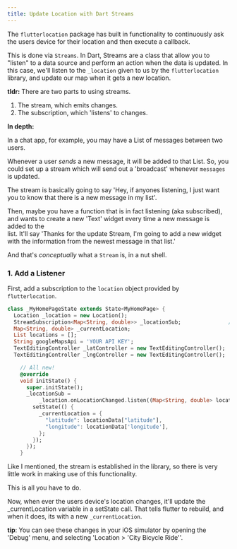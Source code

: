 ```yaml
---
title: Update Location with Dart Streams
---
```


The `flutterlocation` package has built in functionality to continuously ask
the users device for their location and then execute a callback.

<div class='aside>

### Dart Streams Conceptual Aside

If you're familiar with streams, you can skip this.

This is done via `Streams`. In Dart, Streams are a class that allow you to
"listen" to a data source and perform an action when the data is updated. In
this case, we'll listen to the `_location` given to us by the `flutterlocation`
library, and update our map when it gets a new location.

**tldr:** There are two parts to using streams.

1. The stream, which emits changes.
2. The subscription, which 'listens' to changes.

**In depth:**

In a chat app, for example, you may have a List of messages between two users.

Whenever a user _sends_ a new message, it will be added to that List. So, you
could set up a stream which will send out a 'broadcast' whenever `messages` is
updated.

The stream is basically going to say 'Hey, if anyones listening, I just want
you to know that there is a new message in my list'.

Then, maybe you have a function that is in fact listening (aka subscribed), and
wants to create a new 'Text' widget every time a new message is added to the  
list. It'll say 'Thanks for the update Stream, I'm going to add a new widget
with the information from the newest message in that list.'

And that's _conceptually_ what a `Stream` is, in a nut shell.

</div>

### 1. Add a Listener

First, add a subscription to the `location` object provided by `flutterlocation`.

```dart
class _MyHomePageState extends State<MyHomePage> {
  Location _location = new Location();
  StreamSubscription<Map<String, double>> _locationSub;               // new
  Map<String, double> _currentLocation;
  List locations = [];
  String googleMapsApi = 'YOUR API KEY';
  TextEditingController _latController = new TextEditingController();
  TextEditingController _lngController = new TextEditingController();

    // All new!
    @override
    void initState() {
      super.initState();
      _locationSub =
          _location.onLocationChanged.listen((Map<String, double> locationData) {
        setState(() {
          _currentLocation = {
            "latitude": locationData["latitude"],
            "longitude": locationData['longitude'],
          };
        });
      });
    }
```

Like I mentioned, the stream is established in the library, so there is very
little work in making use of this functionality.

This is all you have to do.

Now, when ever the users device's location changes, it'll update the
\_currentLocation variable in a setState call. That tells flutter to rebuild,
and when it does, its with a new `_currentLocation`.

<div class='tip'>

**tip**: You can see these changes in your iOS simulator by opening the 'Debug'
menu, and selecting 'Location > 'City Bicycle Ride''.

 </div>
